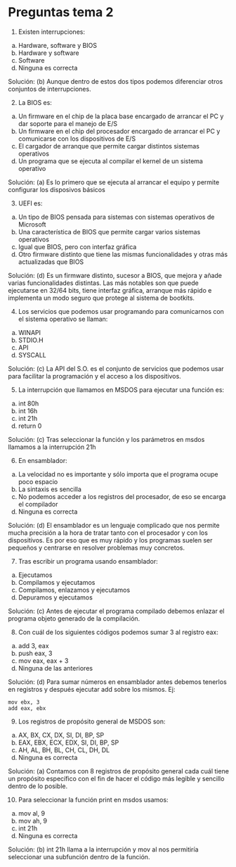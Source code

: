 # Preguntas tema 2

1. Existen interrupciones:
<ol type="a">
  <li>Hardware, software y BIOS</li>
  <li>Hardware y software</li>
  <li>Software</li>
  <li>Ninguna es correcta</li>
</ol>

Solución: (b) Aunque dentro de estos dos tipos podemos diferenciar otros conjuntos de interrupciones.

2. La BIOS es:
<ol type="a">
  <li>Un firmware en el chip de la placa base encargado de arrancar el PC y dar soporte para el manejo de E/S</li>
  <li>Un firmware en el chip del procesador encargado de arrancar el PC y comunicarse con los dispositivos de E/S</li>
  <li>El cargador de arranque que permite cargar distintos sistemas operativos</li>
  <li>Un programa que se ejecuta al compilar el kernel de un sistema operativo</li>
</ol>

Solución: (a) Es lo primero que se ejecuta al arrancar el equipo y permite configurar los disposivos básicos

3. UEFI es:
<ol type="a">
  <li>Un tipo de BIOS pensada para sistemas con sistemas operativos de Microsoft</li>
  <li>Una característica de BIOS que permite cargar varios sistemas operativos</li>
  <li>Igual que BIOS, pero con interfaz gráfica</li>
  <li>Otro firmware distinto que tiene las mismas funcionalidades y otras más actualizadas que BIOS</li>
</ol>

Solución: (d) Es un firmware distinto, sucesor a BIOS, que mejora y añade varias funcionalidades distintas. Las más notables son que puede ejecutarse en 32/64 bits, tiene interfaz gráfica, arranque más rápido e implementa un modo seguro que protege al sistema de bootkits.


4. Los servicios que podemos usar programando para comunicarnos con el sistema operativo se llaman:
<ol type="a">
  <li>WINAPI</li>
  <li>STDIO.H</li>
  <li>API</li>
  <li>SYSCALL</li>
</ol>

Solución: (c) La API del S.O. es el conjunto de servicios que podemos usar para facilitar la programación y el acceso a los dispositivos.

5. La interrupción que llamamos en MSDOS para ejecutar una función es:
<ol type="a">
  <li>int 80h</li>
  <li>int 16h</li>
  <li>int 21h</li>
  <li>return 0</li>
</ol>

Solución: (c) Tras seleccionar la función y los parámetros en msdos llamamos a la interrupción 21h

6. En ensamblador:
<ol type="a">
  <li>La velocidad no es importante y sólo importa que el programa ocupe poco espacio</li>
  <li>La sintaxis es sencilla</li>
  <li>No podemos acceder a los registros del procesador, de eso se encarga el compilador</li>
  <li>Ninguna es correcta</li>
</ol>

Solución: (d) El ensamblador es un lenguaje complicado que nos permite mucha precisión a la hora de tratar tanto con el procesador y con los dispositivos. Es por eso que es muy rápido y los programas suelen ser pequeños y centrarse en resolver problemas muy concretos.

7. Tras escribir un programa usando ensamblador:
<ol type="a">
  <li>Ejecutamos</li>
  <li>Compilamos y ejecutamos</li>
  <li>Compilamos, enlazamos y ejecutamos</li>
  <li>Depuramos y ejecutamos</li>
</ol>

Solución: (c) Antes de ejecutar el programa compilado debemos enlazar el programa objeto generado de la compilación.

8. Con cuál de los siguientes códigos podemos sumar 3 al registro eax:
<ol type="a">
  <li>add 3, eax</li>
  <li>push eax, 3</li>
  <li>mov eax, eax + 3</li>
  <li>Ninguna de las anteriores</li>
</ol>

Solución: (d) Para sumar números en ensamblador antes debemos tenerlos en registros y después ejecutar add sobre los mismos. Ej:
```
mov ebx, 3
add eax, ebx
```

9. Los registros de propósito general de MSDOS son:
<ol type="a">
  <li>AX, BX, CX, DX, SI, DI, BP, SP</li>
  <li>EAX, EBX, ECX, EDX, SI, DI, BP, SP</li>
  <li>AH, AL, BH, BL, CH, CL, DH, DL</li>
  <li>Ninguna es correcta</li>
</ol>

Solución: (a) Contamos con 8 registros de propósito general cada cuál tiene un propósito específico con el fin de hacer el código más legible y sencillo dentro de lo posible.


10. Para seleccionar la función print en msdos usamos:
<ol type="a">
<li>mov al, 9</li>
  <li>mov ah, 9</li>
  <li>int 21h</li>
  <li>Ninguna es correcta</li>
</ol>
Solución: (b) int 21h llama a la interrupción y mov al nos permitiría seleccionar una subfunción dentro de la función. 
